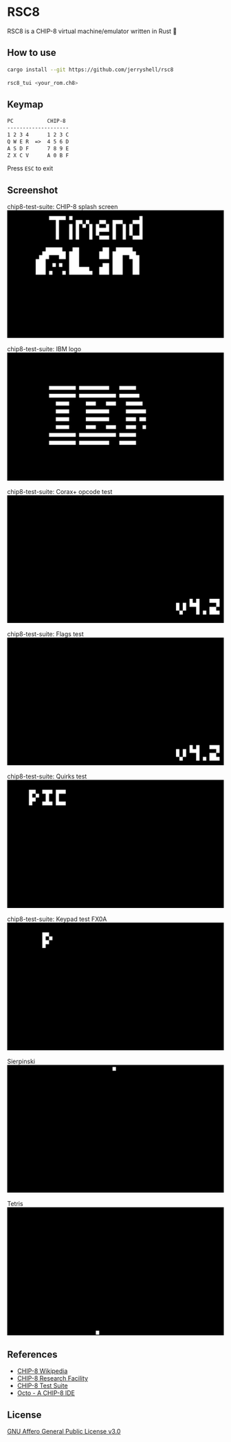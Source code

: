 # RSC8

RSC8 is a CHIP-8 virtual machine/emulator written in Rust 🦀

## How to use

```bash
cargo install --git https://github.com/jerryshell/rsc8
```

```bash
rsc8_tui <your_rom.ch8>
```

## Keymap

```text
PC           CHIP-8
--------------------
1 2 3 4      1 2 3 C
Q W E R  =>  4 5 6 D
A S D F      7 8 9 E
Z X C V      A 0 B F
```

Press `ESC` to exit

## Screenshot

chip8-test-suite: CHIP-8 splash screen
![chip8-logo](img/chip8-logo.gif)

chip8-test-suite: IBM logo
![ibm-logo](img/ibm-logo.gif)

chip8-test-suite: Corax+ opcode test
![corax-plus](img/corax-plus.gif)

chip8-test-suite: Flags test
![flags](img/flags.gif)

chip8-test-suite: Quirks test
![quirks](img/quirks.gif)

chip8-test-suite: Keypad test FX0A
![keypad-fx0a](img/keypad-fx0a.gif)

Sierpinski
![sierpinski](img/sierpinski.gif)

Tetris
![tetris](img/tetris.gif)

## References

- [CHIP-8 Wikipedia](https://en.wikipedia.org/wiki/CHIP-8)
- [CHIP-8 Research Facility](https://chip-8.github.io)
- [CHIP-8 Test Suite](https://github.com/Timendus/chip8-test-suite)
- [Octo - A CHIP-8 IDE](https://johnearnest.github.io/Octo)

## License

[GNU Affero General Public License v3.0](https://choosealicense.com/licenses/agpl-3.0)
